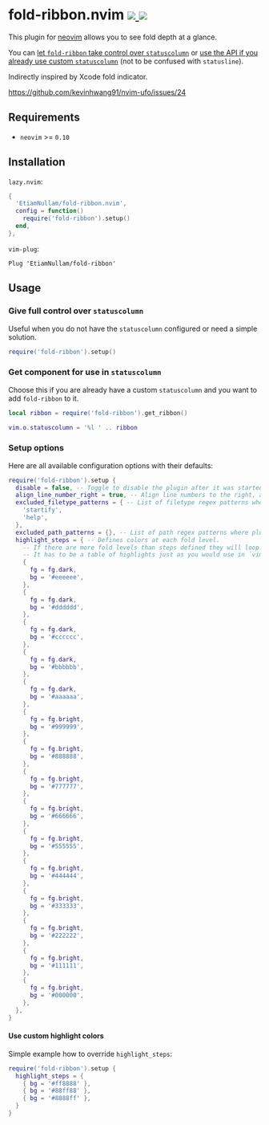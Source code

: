 <h1>
  fold-ribbon.nvim
  <a href="https://github.com/EtiamNullam/fold-ribbon.nvim/tags" alt="Latest SemVer tag">
    <img src="https://img.shields.io/github/v/tag/EtiamNullam/fold-ribbon.nvim" />
  </a>
  <a href="LICENSE" alt="License">
    <img src="https://img.shields.io/github/license/EtiamNullam/fold-ribbon.nvim" />
  </a>
</h2>

This plugin for [neovim](https://neovim.io) allows you to see fold depth at a glance.

You can [let `fold-ribbon` take control over `statuscolumn`](#give-full-control-over-statuscolumn) or [use the API if you already use custom `statuscolumn`](#get-component-for-use-in-statuscolumn) (not to be confused with `statusline`).

Indirectly inspired by Xcode fold indicator.

https://github.com/kevinhwang91/nvim-ufo/issues/24

## Requirements

- `neovim` >= `0.10`

## Installation

`lazy.nvim`:

```lua
{
  'EtiamNullam/fold-ribbon.nvim',
  config = function()
    require('fold-ribbon').setup()
  end,
},
```

`vim-plug`:

```vim
Plug 'EtiamNullam/fold-ribbon'
```

## Usage

### Give full control over `statuscolumn`

Useful when you do not have the `statuscolumn` configured or need a simple solution.

```lua
require('fold-ribbon').setup()
```

### Get component for use in `statuscolumn`

Choose this if you are already have a custom `statuscolumn` and you want to add `fold-ribbon` to it.

```lua
local ribbon = require('fold-ribbon').get_ribbon()

vim.o.statuscolumn = '%l ' .. ribbon
```

### Setup options

Here are all available configuration options with their defaults:

```lua
require('fold-ribbon').setup {
  disable = false, -- Toggle to disable the plugin after it was started.
  align_line_number_right = true, -- Align line numbers to the right, as it is by default.
  excluded_filetype_patterns = { -- List of filetype regex patterns where plugin will not be displayed.
    'startify',
    'help',
  },
  excluded_path_patterns = {}, -- List of path regex patterns where plugin will not be displayed.
  highlight_steps = { -- Defines colors at each fold level.
    -- If there are more fold levels than steps defined they will loop.
    -- It has to be a table of highlights just as you would use in `vim.api.nvim_set_hl`.
    {
      fg = fg.dark,
      bg = '#eeeeee',
    },
    {
      fg = fg.dark,
      bg = '#dddddd',
    },
    {
      fg = fg.dark,
      bg = '#cccccc',
    },
    {
      fg = fg.dark,
      bg = '#bbbbbb',
    },
    {
      fg = fg.dark,
      bg = '#aaaaaa',
    },
    {
      fg = fg.bright,
      bg = '#999999',
    },
    {
      fg = fg.bright,
      bg = '#888888',
    },
    {
      fg = fg.bright,
      bg = '#777777',
    },
    {
      fg = fg.bright,
      bg = '#666666',
    },
    {
      fg = fg.bright,
      bg = '#555555',
    },
    {
      fg = fg.bright,
      bg = '#444444',
    },
    {
      fg = fg.bright,
      bg = '#333333',
    },
    {
      fg = fg.bright,
      bg = '#222222',
    },
    {
      fg = fg.bright,
      bg = '#111111',
    },
    {
      fg = fg.bright,
      bg = '#000000',
    },
  },
}
```

#### Use custom highlight colors

Simple example how to override `highlight_steps`:

```lua
require('fold-ribbon').setup {
  highlight_steps = {
    { bg = '#ff8888' },
    { bg = '#88ff88' },
    { bg = '#8888ff' },
  }
}
```
